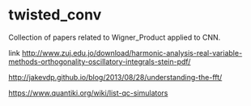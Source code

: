 # twisted_conv
Collection of papers related to Wigner_Product applied to CNN.

link http://www.zuj.edu.jo/download/harmonic-analysis-real-variable-methods-orthogonality-oscillatory-integrals-stein-pdf/

http://jakevdp.github.io/blog/2013/08/28/understanding-the-fft/

https://www.quantiki.org/wiki/list-qc-simulators
